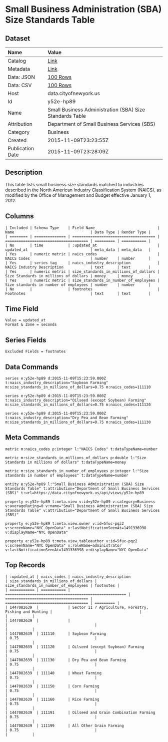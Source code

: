 # Small Business Administration (SBA) Size Standards Table

## Dataset

| Name | Value |
| :--- | :---- |
| Catalog | [Link](https://catalog.data.gov/dataset/small-business-administration-sba-size-standards-table) |
| Metadata | [Link](https://data.cityofnewyork.us/api/views/y52e-hp89) |
| Data: JSON | [100 Rows](https://data.cityofnewyork.us/api/views/y52e-hp89/rows.json?max_rows=100) |
| Data: CSV | [100 Rows](https://data.cityofnewyork.us/api/views/y52e-hp89/rows.csv?max_rows=100) |
| Host | data.cityofnewyork.us |
| Id | y52e-hp89 |
| Name | Small Business Administration (SBA) Size Standards Table |
| Attribution | Department of Small Business Services (SBS) |
| Category | Business |
| Created | 2015-11-09T23:23:55Z |
| Publication Date | 2015-11-09T23:28:09Z |

## Description

This table lists small business size standards matched to industries described in the North American Industry Classification System (NAICS), as modified by the Office of Management and Budget effective January 1, 2012.

## Columns

```ls
| Included | Schema Type    | Field Name                            | Name                                  | Data Type | Render Type |
| ======== | ============== | ===================================== | ===================================== | ========= | =========== |
| No       | time           | :updated_at                           | updated_at                            | meta_data | meta_data   |
| Yes      | numeric metric | naics_codes                           | NAICS Codes                           | number    | number      |
| Yes      | series tag     | naics_industry_description            | NAICS Industry Description            | text      | text        |
| Yes      | numeric metric | size_standards_in_millions_of_dollars | Size Standards in millions of dollars | money     | money       |
| Yes      | numeric metric | size_standards_in_number_of_employees | Size standards in number of employees | number    | number      |
| No       |                | footnotes                             | Footnotes                             | text      | text        |
```

## Time Field

```ls
Value = updated_at
Format & Zone = seconds
```

## Series Fields

```ls
Excluded Fields = footnotes
```

## Data Commands

```ls
series e:y52e-hp89 d:2015-11-09T15:23:59.000Z t:naics_industry_description="Soybean Farming" m:size_standards_in_millions_of_dollars=0.75 m:naics_codes=111110

series e:y52e-hp89 d:2015-11-09T15:23:59.000Z t:naics_industry_description="Oilseed (except Soybean) Farming" m:size_standards_in_millions_of_dollars=0.75 m:naics_codes=111120

series e:y52e-hp89 d:2015-11-09T15:23:59.000Z t:naics_industry_description="Dry Pea and Bean Farming" m:size_standards_in_millions_of_dollars=0.75 m:naics_codes=111130
```

## Meta Commands

```ls
metric m:naics_codes p:integer l:"NAICS Codes" t:dataTypeName=number

metric m:size_standards_in_millions_of_dollars p:double l:"Size Standards in millions of dollars" t:dataTypeName=money

metric m:size_standards_in_number_of_employees p:integer l:"Size standards in number of employees" t:dataTypeName=number

entity e:y52e-hp89 l:"Small Business Administration (SBA) Size Standards Table" t:attribution="Department of Small Business Services (SBS)" t:url=https://data.cityofnewyork.us/api/views/y52e-hp89

property e:y52e-hp89 t:meta.view v:id=y52e-hp89 v:category=Business v:averageRating=0 v:name="Small Business Administration (SBA) Size Standards Table" v:attribution="Department of Small Business Services (SBS)"

property e:y52e-hp89 t:meta.view.owner v:id=5fuc-pqz2 v:screenName="NYC OpenData" v:lastNotificationSeenAt=1491336998 v:displayName="NYC OpenData"

property e:y52e-hp89 t:meta.view.tableauthor v:id=5fuc-pqz2 v:screenName="NYC OpenData" v:roleName=administrator v:lastNotificationSeenAt=1491336998 v:displayName="NYC OpenData"
```

## Top Records

```ls
| :updated_at | naics_codes | naics_industry_description                             | size_standards_in_millions_of_dollars | size_standards_in_number_of_employees | footnotes | 
| =========== | =========== | ====================================================== | ===================================== | ===================================== | ========= | 
| 1447082639  |             | Sector 11 ? Agriculture, Forestry, Fishing and Hunting |                                       |                                       |           | 
| 1447082639  |             |                                                        |                                       |                                       |           | 
| 1447082639  | 111110      | Soybean Farming                                        | 0.75                                  |                                       |           | 
| 1447082639  | 111120      | Oilseed (except Soybean) Farming                       | 0.75                                  |                                       |           | 
| 1447082639  | 111130      | Dry Pea and Bean Farming                               | 0.75                                  |                                       |           | 
| 1447082639  | 111140      | Wheat Farming                                          | 0.75                                  |                                       |           | 
| 1447082639  | 111150      | Corn Farming                                           | 0.75                                  |                                       |           | 
| 1447082639  | 111160      | Rice Farming                                           | 0.75                                  |                                       |           | 
| 1447082639  | 111191      | Oilseed and Grain Combination Farming                  | 0.75                                  |                                       |           | 
| 1447082639  | 111199      | All Other Grain Farming                                | 0.75                                  |                                       |           | 
```